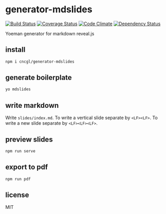 # generator-mdslides

[![Build Status](https://travis-ci.org/cncgl/generator-mdslides.svg)](https://travis-ci.org/cncgl/generator-mdslides)
[![Coverage Status](https://coveralls.io/repos/cncgl/generator-mdslides/badge.svg?branch=master&service=github)](https://coveralls.io/github/cncgl/generator-mdslides?branch=master)
[![Code Climate](https://codeclimate.com/github/cncgl/generator-mdslides/badges/gpa.svg)](https://codeclimate.com/github/cncgl/generator-mdslides)
[![Dependency Status](https://gemnasium.com/cncgl/generator-mdslides.svg)](https://gemnasium.com/cncgl/generator-mdslides)

Yoeman generator for markdown reveal.js

## install

```bash
npm i cncgl/generator-mdslides
```

## generate boilerplate

```bash
yo mdslides
```

## write markdown

Write `slides/index.md`.
To write a vertical slide separate by `<LF><LF>`.
To write a new slide separate by `<LF><LF><LF>`.


## preview slides

```bash
npm run serve
```

## export to pdf

```bash
npm run pdf
```

## license
MIT
